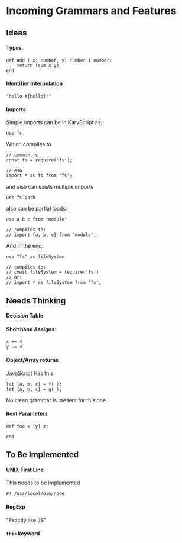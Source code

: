 
# Incoming Grammars and Features
## Ideas
#### Types
```
def add ( x: number, y: number ) number: 
    return (sum x y)
end
```

#### Identifier Interpolation

```
"hello #{hello}!"
```
#### Imports
Simple imports can be in KaryScript as:

```
use fs
```

Which compiles to

```
// common.js
const fs = require('fs');

// es6
import * as fs from 'fs';
```

and also can exists multiple imports

```
use fs path
```

also can be partial loads:

```
use a b c from "module"

// compiles to:
// import {a, b, c} from 'module';
```

And in the end:

```
use "fs" as fileSystem

// compiles to:
// const fileSystem = require('fs')
// or:
// import * as fileSystem from 'fs';
```

## Needs Thinking

#### Decision Table

#### Shorthand Assigns:

````
x += 4
y -= 3
````

#### Object/Array returns
JavaScript Has this

```
let [a, b, c] = f( );
let {a, b, c} = g( );
```

No clean grammar is present for this one.

#### Rest Parameters
```
def foo x [y] z:
	
end
```


## To Be Implemented 

#### UNIX First Line
This needs to be implemented

```
#! /usr/local/bin/node
```


#### RegExp
"Exactly like JS"

#### `this` keyword
